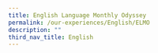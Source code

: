 ```yaml
---
title: English Language Monthly Odyssey
permalink: /our-experiences/English/ELMO
description: ""
third_nav_title: English
---
```

